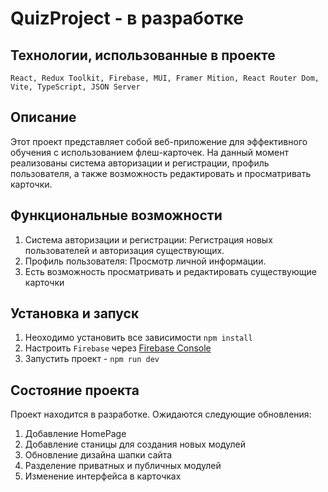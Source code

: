 # QuizProject - в разработке 

## Технологии, использованные в проекте
`React, Redux Toolkit, Firebase, MUI, Framer Mition, React Router Dom, Vite, TypeScript, JSON Server`

## Описание
Этот проект представляет собой веб-приложение для эффективного обучения с использованием флеш-карточек. На данный момент реализованы система авторизации и регистрации, профиль пользователя, а также возможность редактировать и просматривать карточки. 

## Функциональные возможности
1. Система авторизации и регистрации: Регистрация новых пользователей и авторизация существующих.
2. Профиль пользователя: Просмотр личной информации.
3. Есть возможность просматривать и редактировать существующие карточки

## Установка и запуск

1. Неоходимо установить все зависимости `npm install`
2. Настроить `Firebase` через [Firebase Console](https://console.firebase.google.com/)
3. Запустить проект - `npm run dev`

## Состояние проекта

Проект находится в разработке. Ожидаются следующие обновления:
1. Добавление HomePage
2. Добавление станицы для создания новых модулей
3. Обновление дизайна шапки сайта
4. Разделение приватных и публичных модулей
5. Изменение интерфейса в карточках 
